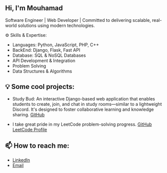 ## Hi, I'm Mouhamad
Software Engineer | Web Developer | Committed to delivering scalable, real-world solutions using modern technologies.

⚙️ Skills & Expertise:

- Languages: Python, JavaScript, PHP, C++
- BackEnd: Django, Flask, Fast API
- Database: SQL & NoSQL Databases
- API Development & Integration
- Problem Solving
- Data Structures & Algorithms


## 💡 Some cool projects:
- Study Bud: An interactive Django-based web application that enables students to create, join, and chat in study rooms—similar to a lightweight Discord. It's designed to foster collaborative learning and knowledge sharing.
  [GitHub](https://github.com/MouhamadKa/Study-Bud)

- I take great pride in my LeetCode problem-solving progress.
  [GitHub](https://github.com/MouhamadKa/LeetCode-Problems) [LeetCode Profile](https://leetcode.com/u/Mouhamad-Kasem/)

## 📫 How to reach me:

- [LinkedIn](https://www.linkedin.com/in/mouhamad-kasem/)
- [Email](mailto:mouhamad.akasem@gmail.com)

